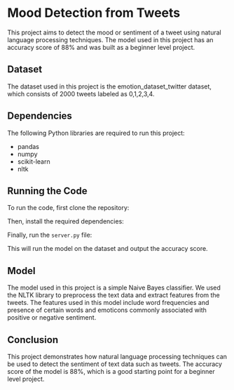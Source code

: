 # Mood Detection from Tweets

This project aims to detect the mood or sentiment of a tweet using natural language processing techniques. The model used in this project has an accuracy score of 88% and was built as a beginner level project.

## Dataset

The dataset used in this project is the emotion_dataset_twitter dataset, which consists of 2000 tweets labeled as 0,1,2,3,4.

## Dependencies

The following Python libraries are required to run this project:

- pandas
- numpy
- scikit-learn
- nltk

## Running the Code

To run the code, first clone the repository:


Then, install the required dependencies:


Finally, run the `server.py` file:


This will run the model on the dataset and output the accuracy score.

## Model

The model used in this project is a simple Naive Bayes classifier. We used the NLTK library to preprocess the text data and extract features from the tweets. The features used in this model include word frequencies and presence of certain words and emoticons commonly associated with positive or negative sentiment.

## Conclusion

This project demonstrates how natural language processing techniques can be used to detect the sentiment of text data such as tweets. The accuracy score of the model is 88%, which is a good starting point for a beginner level project.
